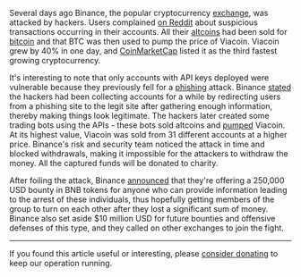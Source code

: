 Several days ago Binance, the popular cryptocurrency [exchange][exc], was attacked by hackers. Users complained [on Reddit][reddit] about suspicious transactions occurring in their accounts. All their [altcoins][alt] had been sold for [bitcoin][btc] and that BTC was then used to pump the price of Viacoin. Viacoin grew by 40% in one day, and [CoinMarketCap][cmc] listed it as the third fastest growing cryptocurrency.

It's interesting to note that only accounts with API keys deployed were vulnerable because they previously fell for a [phishing][phis] attack. Binance [stated][kaže] the hackers had been collecting accounts for a while by redirecting users from a phishing site to the legit site after gathering enough information, thereby making things look legitimate. The hackers later created some trading bots using the APIs - these bots sold altcoins and [pumped][pid] Viacoin. At its highest value, Viacoin was sold from 31 different accounts at a higher price. Binance's risk and security team noticed the attack in time and blocked withdrawals, making it impossible for the attackers to withdraw the money. All the captured funds will be donated to charity.

After foiling the attack, Binance [announced][link] that they're offering a 250,000 USD bounty in BNB tokens for anyone who can provide information leading to the arrest of these individuals, thus hopefully getting members of the group to turn on each other after they lost a significant sum of money. Binance also set aside $10 million USD for future bounties and offensive defenses of this type, and they called on other exchanges to join the fight.

---

If you found this article useful or interesting, please [consider donating][donate] to keep our operation running.

[donate]: https://bitfalls.com/donate

[link]: https://support.binance.com/hc/en-us/articles/360001615252-Binance-Hacker-Bounty
[reddit]: https://www.reddit.com/r/BinanceExchange/comments/82ou1d/binance_sold_all_my_alt_coins_at_market_rate/
[cmc]: https://coinmarketcap.com/currencies/viacoin/
[cmc]: https://coinmarketcap.com/currencies/viacoin/
[btc]: https://bitfalls.com/2017/09/01/send-receive-bitcoin/
[alt]: https://bitfalls.com/glossary/#alt-coins
[binance]: https://www.binance.com/
[exc]: https://bitfalls.com/glossary/#exchange
[pid]: https://bitfalls.com/2018/01/12/anatomy-pump-dump-group/
[phis]: https://bitfalls.com/2018/01/23/hackers-stealing-millions-cryptocurrency-icos/
[kaže]: https://support.binance.com/hc/en-us/articles/360001547431-Summary-of-the-Phishing-and-Attempted-Stealing-Incident-on-Binance
